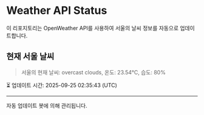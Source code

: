 
# Weather API Status

이 리포지토리는 OpenWeather API를 사용하여 서울의 날씨 정보를 자동으로 업데이트합니다.

## 현재 서울 날씨
> 서울의 현재 날씨: overcast clouds, 온도: 23.54°C, 습도: 80%

⏳ 업데이트 시간: 2025-09-25 02:35:43 (UTC)

---
자동 업데이트 봇에 의해 관리됩니다.

